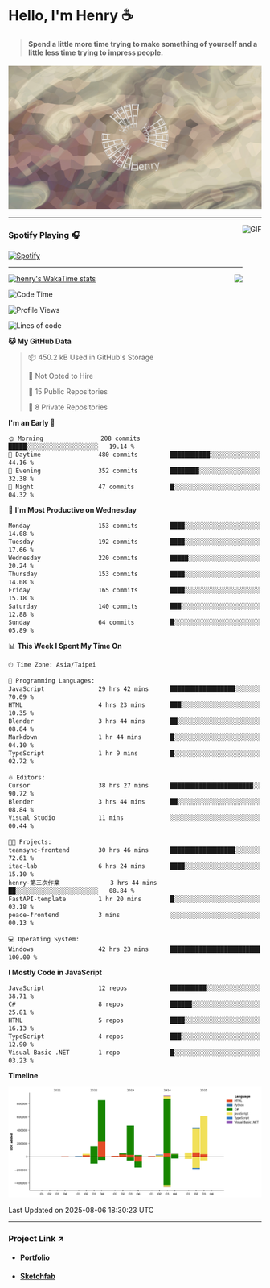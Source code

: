 # Hello, I'm Henry :coffee:

> #### Spend a little more time trying to make something of yourself and a little less time trying to impress people.
 
![](./images/cover.jpg)

---

<img align="right" alt="GIF" height="170px" src="https://media.giphy.com/media/J5B1Y8QZnzXXbLQIBu/giphy.gif" />

### Spotify Playing 🎧

[![Spotify](https://spotify-recently-played-beta.vercel.app/api/spotify)](https://open.spotify.com/user/31uznrpamxhroyd2bt7xchxgnhce)

---

<img align="right" src="https://github-readme-stats.vercel.app/api/top-langs/?username=henry5720&theme=tokyonight&hide_title=false" />

[![henry's WakaTime stats](https://github-readme-stats.vercel.app/api/wakatime?username=@henry5720&layout=compact)](https://github.com/anuraghazra/github-readme-stats)

<!--START_SECTION:waka-->
![Code Time](http://img.shields.io/badge/Code%20Time-187%20hrs%2033%20mins-blue)

![Profile Views](http://img.shields.io/badge/Profile%20Views-7-blue)

![Lines of code](https://img.shields.io/badge/From%20Hello%20World%20I%27ve%20Written-3.7%20million%20lines%20of%20code-blue)

**🐱 My GitHub Data** 

> 📦 450.2 kB Used in GitHub's Storage 
 > 
> 🚫 Not Opted to Hire
 > 
> 📜 15 Public Repositories 
 > 
> 🔑 8 Private Repositories 
 > 
**I'm an Early 🐤** 

```text
🌞 Morning                208 commits         █████░░░░░░░░░░░░░░░░░░░░   19.14 % 
🌆 Daytime                480 commits         ███████████░░░░░░░░░░░░░░   44.16 % 
🌃 Evening                352 commits         ████████░░░░░░░░░░░░░░░░░   32.38 % 
🌙 Night                  47 commits          █░░░░░░░░░░░░░░░░░░░░░░░░   04.32 % 
```
📅 **I'm Most Productive on Wednesday** 

```text
Monday                   153 commits         ████░░░░░░░░░░░░░░░░░░░░░   14.08 % 
Tuesday                  192 commits         ████░░░░░░░░░░░░░░░░░░░░░   17.66 % 
Wednesday                220 commits         █████░░░░░░░░░░░░░░░░░░░░   20.24 % 
Thursday                 153 commits         ████░░░░░░░░░░░░░░░░░░░░░   14.08 % 
Friday                   165 commits         ████░░░░░░░░░░░░░░░░░░░░░   15.18 % 
Saturday                 140 commits         ███░░░░░░░░░░░░░░░░░░░░░░   12.88 % 
Sunday                   64 commits          █░░░░░░░░░░░░░░░░░░░░░░░░   05.89 % 
```


📊 **This Week I Spent My Time On** 

```text
🕑︎ Time Zone: Asia/Taipei

💬 Programming Languages: 
JavaScript               29 hrs 42 mins      ██████████████████░░░░░░░   70.09 % 
HTML                     4 hrs 23 mins       ███░░░░░░░░░░░░░░░░░░░░░░   10.35 % 
Blender                  3 hrs 44 mins       ██░░░░░░░░░░░░░░░░░░░░░░░   08.84 % 
Markdown                 1 hr 44 mins        █░░░░░░░░░░░░░░░░░░░░░░░░   04.10 % 
TypeScript               1 hr 9 mins         █░░░░░░░░░░░░░░░░░░░░░░░░   02.72 % 

🔥 Editors: 
Cursor                   38 hrs 27 mins      ███████████████████████░░   90.72 % 
Blender                  3 hrs 44 mins       ██░░░░░░░░░░░░░░░░░░░░░░░   08.84 % 
Visual Studio            11 mins             ░░░░░░░░░░░░░░░░░░░░░░░░░   00.44 % 

🐱‍💻 Projects: 
teamsync-frontend        30 hrs 46 mins      ██████████████████░░░░░░░   72.61 % 
itac-lab                 6 hrs 24 mins       ████░░░░░░░░░░░░░░░░░░░░░   15.10 % 
henry-第三次作業              3 hrs 44 mins       ██░░░░░░░░░░░░░░░░░░░░░░░   08.84 % 
FastAPI-template         1 hr 20 mins        █░░░░░░░░░░░░░░░░░░░░░░░░   03.18 % 
peace-frontend           3 mins              ░░░░░░░░░░░░░░░░░░░░░░░░░   00.13 % 

💻 Operating System: 
Windows                  42 hrs 23 mins      █████████████████████████   100.00 % 
```

**I Mostly Code in JavaScript** 

```text
JavaScript               12 repos            ██████████░░░░░░░░░░░░░░░   38.71 % 
C#                       8 repos             ██████░░░░░░░░░░░░░░░░░░░   25.81 % 
HTML                     5 repos             ████░░░░░░░░░░░░░░░░░░░░░   16.13 % 
TypeScript               4 repos             ███░░░░░░░░░░░░░░░░░░░░░░   12.90 % 
Visual Basic .NET        1 repo              █░░░░░░░░░░░░░░░░░░░░░░░░   03.23 % 
```



**Timeline**

![Lines of Code chart](https://raw.githubusercontent.com/henry5720/henry5720/main/assets/bar_graph.png)


 Last Updated on 2025-08-06 18:30:23 UTC
<!--END_SECTION:waka-->

---

### Project Link ↗️

- #### [Portfolio](https://drive.google.com/file/d/1kb96bzn4Bhdb4pImsUvKz9Oi9cx455D2/view?usp=drivesdk)
- #### [Sketchfab](https://sketchfab.com/henry4294967296/models)

